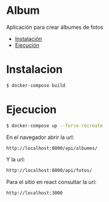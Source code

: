 # Album
Aplicación para crear álbumes de fotos

- [Instalación](#Instalacion)
- [Ejecución](#Ejecucion)

# Instalacion
```bash
$ docker-compose build
```
# Ejecucion

```bash
$ docker-compose up --force-recreate
```
En el navegador abrir la url:
```bash
http://localhost:8000/api/albumes/
```
Y la url:
```bash
http://localhost:8000/api/fotos/
```
Para el sitio en react consultar la url:
```bash
http://localhost:3000
```

